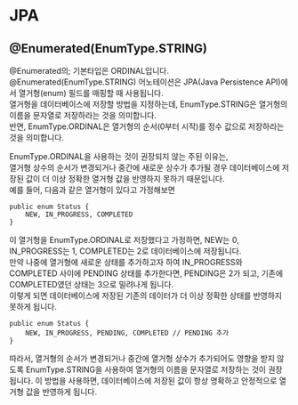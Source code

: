 # JPA


## @Enumerated(EnumType.STRING)
@Enumerated의; 기본타입은 ORDINAL입니다.
@Enumerated(EnumType.STRING) 어노테이션은 JPA(Java Persistence API)에서 열거형(enum) 필드를 매핑할 때 사용됩니다. </br>
열거형을 데이터베이스에 저장할 방법을 지정하는데, EnumType.STRING은 열거형의 이름을 문자열로 저장하라는 것을 의미합니다.</br>
반면, EnumType.ORDINAL은 열거형의 순서(0부터 시작)를 정수 값으로 저장하라는 것을 의미합니다.

EnumType.ORDINAL을 사용하는 것이 권장되지 않는 주된 이유는, </br>
열거형 상수의 순서가 변경되거나 중간에 새로운 상수가 추가될 경우 데이터베이스에 저장된 값이 더 이상 정확한 열거형 값을 반영하지 못하기 때문입니다.</br>
예를 들어, 다음과 같은 열거형이 있다고 가정해보면

```
public enum Status {
    NEW, IN_PROGRESS, COMPLETED
}
```
이 열거형을 EnumType.ORDINAL로 저장했다고 가정하면, NEW는 0, IN_PROGRESS는 1, COMPLETED는 2로 데이터베이스에 저장됩니다. </br>
만약 나중에 열거형에 새로운 상태를 추가하고자 하여 IN_PROGRESS와 COMPLETED 사이에 PENDING 상태를 추가한다면, PENDING은 2가 되고, 기존에 COMPLETED였던 상태는 3으로 밀려나게 됩니다.</br>
이렇게 되면 데이터베이스에 저장된 기존의 데이터가 더 이상 정확한 상태를 반영하지 못하게 됩니다.</br>

```
public enum Status {
    NEW, IN_PROGRESS, PENDING, COMPLETED // PENDING 추가
}
```
따라서, 열거형의 순서가 변경되거나 중간에 열거형 상수가 추가되어도 영향을 받지 않도록 EnumType.STRING을 사용하여 열거형의 이름을 문자열로 저장하는 것이 권장됩니다. 
이 방법을 사용하면, 데이터베이스에 저장된 값이 항상 명확하고 안정적으로 열거형 값을 반영하게 됩니다.

